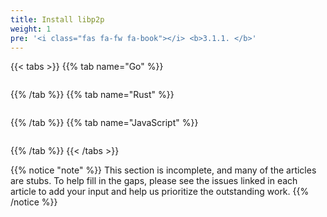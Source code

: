 ```yaml
---
title: Install libp2p
weight: 1
pre: '<i class="fas fa-fw fa-book"></i> <b>3.1.1. </b>'
---
```


{{< tabs >}}
{{% tab name="Go" %}}
```go
```
{{% /tab %}}
{{% tab name="Rust" %}}
```rust
```
{{% /tab %}}
{{% tab name="JavaScript" %}}
```js
```
{{% /tab %}}
{{< /tabs >}}

{{% notice "note" %}}
This section is incomplete, and many of the articles are stubs. To help fill in
the gaps, please see the issues linked in each article to add your input and
help us prioritize the outstanding work.
{{% /notice %}}
